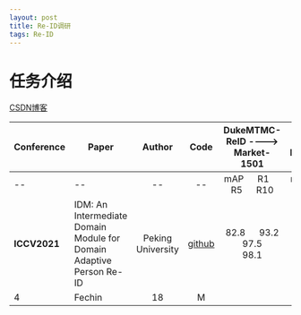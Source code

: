 ```yaml
---
layout: post
title: Re-ID调研
tags: Re-ID
---
```


# 任务介绍

[CSDN博客](https://blog.csdn.net/mzpmzk/article/details/81844261)

| **Conference** | **Paper**   | **Author** | **Code** | **DukeMTMC-ReID ----> Market-1501** |  **Market-1501  ----> DukeMTMC-ReID** | **Contribution**|
|--    |---------|:--------:|:------:|:---------:|:---:| :--:|
| -- | --   | -- | -- | mAP &emsp;  R1 &emsp; R5 &emsp; R10| mAP &emsp; R1 &emsp;R5 &emsp;R10 |
| **ICCV2021** | IDM: An Intermediate Domain Module for Domain Adaptive Person Re-ID | Peking University  | [github](https://github.com/SikaStar/IDM)    |  82.8 &emsp; 93.2 &emsp; 97.5 &emsp; 98.1     |  70.5 &emsp;83.6 &emsp; 91.5 &emsp; 93.7 | xxxxxxxxxxxxxxxxxxxxxxxxxxxxxxxxxxxxxxxxxxxxxxxxxxxxxxxxxxxxxxxxxxxx|
| 4          | Fechin  | 18     | M    |         |   |--|






